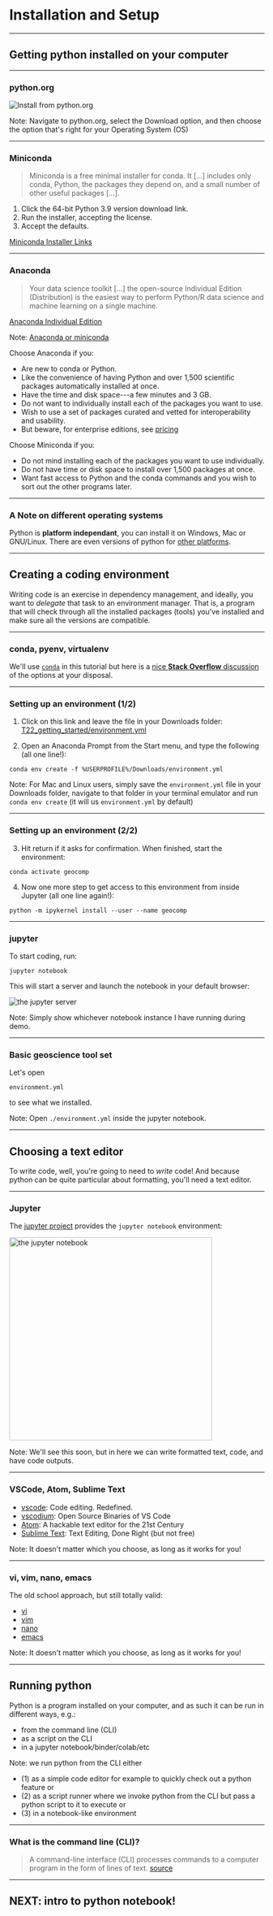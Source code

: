 # Installation and Setup

<!-- .slide: data-background="./images/Agile_logo.png" -->

---

## Getting python installed on your computer

----

### python.org

![Install from python.org](./images/install_from_python_org.png)

Note: Navigate to python.org, select the Download option, and then choose the option that's right for your Operating System (OS)

----

### Miniconda

> Miniconda is a free minimal installer for conda. It [...] includes only conda, Python, the packages they depend on, and a small number of other useful packages [...].

1. Click the 64-bit Python 3.9 version download link.
2. Run the installer, accepting the license.
3. Accept the defaults.

[Miniconda Installer Links](https://docs.conda.io/en/latest/miniconda.html#latest-miniconda-installer-links)

----

### Anaconda

> Your data science toolkit
[...] the open-source Individual Edition (Distribution) is the easiest way to perform Python/R data science and machine learning on a single machine.

[Anaconda Individual Edition](https://www.anaconda.com/products/individual)

Note: [Anaconda or miniconda](https://docs.conda.io/projects/conda/en/latest/user-guide/install/download.html#anaconda-or-miniconda)

Choose Anaconda if you:
- Are new to conda or Python.
- Like the convenience of having Python and over 1,500 scientific packages automatically installed at once.
- Have the time and disk space---a few minutes and 3 GB.
- Do not want to individually install each of the packages you want to use.
- Wish to use a set of packages curated and vetted for interoperability and usability.
- But beware, for enterprise editions, see [pricing](https://www.anaconda.com/pricing)

Choose Miniconda if you:
- Do not mind installing each of the packages you want to use individually.
- Do not have time or disk space to install over 1,500 packages at once.
- Want fast access to Python and the conda commands and you wish to sort out the other programs later.

----

### A Note on different operating systems

Python is **platform independant**, you can install it on Windows, Mac or GNU/Linux. There are even versions of python for [other platforms](https://www.python.org/download/other/).

---

## Creating a coding environment

Writing code is an exercise in dependency management, and ideally, you want to *delegate* that task to an environment manager. That is, a program that will check through all the installed packages (tools) you've installed and make sure all the versions are compatible.

----

### conda, pyenv, virtualenv

We'll use [`conda`](https://conda.io/projects/conda/en/latest/user-guide/tasks/manage-environments.html) in this tutorial but here is a [nice **Stack Overflow** discussion](https://stackoverflow.com/questions/38217545/what-is-the-difference-between-pyenv-virtualenv-anaconda) of the options at your disposal.

----

### Setting up an environment (1/2)

1. Click on this link and leave the file in your Downloads folder:
[T22_getting_started/environment.yml](https://github.com/Zabamund/T22_getting_started/blob/master/environment.yml)

2. Open an Anaconda Prompt from the Start menu, and type the following (all one line!):

`conda env create -f %USERPROFILE%/Downloads/environment.yml`

Note: For Mac and Linux users, simply save the `environment.yml` file in your Downloads folder, navigate to that folder in your terminal emulator and run `conda env create` (it will us `environment.yml` by default)

----

### Setting up an environment (2/2)

3. Hit return if it asks for confirmation. When finished, start the environment:

`conda activate geocomp`

4. Now one more step to get access to this environment from inside Jupyter (all one line again!):

`python -m ipykernel install --user --name geocomp`

----

### jupyter

To start coding, run:

`jupyter notebook`

This will start a server and launch the notebook in your default browser:

![the jupyter server](./images/jupyter_server.png)

Note: Simply show whichever notebook instance I have running during demo.

----

### Basic geoscience tool set

Let's open

`environment.yml`

to see what we installed.

Note: Open `./environment.yml` inside the jupyter notebook.

---

## Choosing a text editor

To write code, well, you're going to need to _write_ code! And because python can be quite particular about formatting, you'll need a text editor.

----

### Jupyter

The [jupyter project](https://jupyter.org/) provides the `jupyter notebook` environment:

<img src="./images/jupyter_notebook.png" alt="the jupyter notebook" height="400">

Note: We'll see this soon, but in here we can write formatted text, code, and have code outputs.

----

### VSCode, Atom, Sublime Text

- [vscode](https://code.visualstudio.com/): Code editing.
Redefined.
- [vscodium](https://vscodium.com/): Open Source Binaries of VS Code
- [Atom](https://atom.io/): A hackable text editor for the 21st Century
- [Sublime Text](https://www.sublimetext.com/): Text Editing, Done Right (but not free)

Note: It doesn't matter which you choose, as long as it works for you!

----

### vi, vim, nano, emacs

The old school approach, but still totally valid:

- [vi](http://ex-vi.sourceforge.net/)
- [vim](https://www.vim.org/)
- [nano](https://www.nano-editor.org/)
- [emacs](https://www.gnu.org/software/emacs/)

Note: It doesn't matter which you choose, as long as it works for you!

---

## Running python

Python is a program installed on your computer, and as such it can be run in different ways, e.g.:
- from the command line (CLI)
- as a script on the CLI
- in a jupyter notebook/binder/colab/etc

Note: we run python from the CLI either
- (1) as a simple code editor for example to quickly check out a python feature or
- (2) as a script runner where we invoke python from the CLI but pass a python script to it to execute or
- (3) in a notebook-like environment

----

### What is the command line (CLI)?

> A command-line interface (CLI) processes commands to a computer program in the form of lines of text. [source](https://en.wikipedia.org/wiki/Command-line_interface)

---

## NEXT: intro to python notebook!
